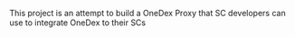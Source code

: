 This project is an attempt to build a OneDex Proxy that SC developers can use to integrate OneDex to their SCs